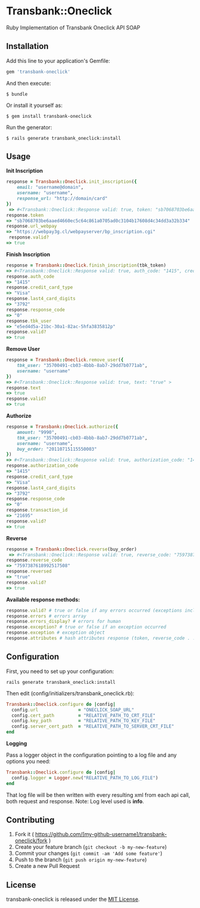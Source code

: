 # Transbank::Oneclick

Ruby Implementation of Transbank Oneclick API SOAP

## Installation

Add this line to your application's Gemfile:

```ruby
gem 'transbank-oneclick'
```

And then execute:

    $ bundle

Or install it yourself as:

    $ gem install transbank-oneclick

Run the generator:

    $ rails generate transbank_oneclick:install

## Usage

**Init Inscription**

```ruby
response = Transbank::Oneclick.init_inscription({
	email: "username@domain",
	username: "username",
	response_url: "http://domain/card"
})
 => #<Transbank::Oneclick::Response valid: true, token: "sb7068703be6aaed4660ec5c64c861a0705ad0c3104b17608d4c34dd3a32b334", url_webpay: "https://webpay3g.cl/webpayserver/bp_inscription.cgi" >
response.token
=> "sb7068703be6aaed4660ec5c64c861a0705ad0c3104b17608d4c34dd3a32b334"
response.url_webpay
=> "https://webpay3g.cl/webpayserver/bp_inscription.cgi"
 response.valid?
=> true
```

**Finish Inscription**

```ruby
response = Transbank::Oneclick.finish_inscription(tbk_token)
=> #<Transbank::Oneclick::Response valid: true, auth_code: "1415", credit_card_type: "Visa", last4_card_digits: "3792", response_code: "0", tbk_user: "e5ed4d5a-21bc-30a1-82ac-5hfa3835812p" >
response.auth_code
=> "1415"
response.credit_card_type
=> "Visa"
response.last4_card_digits
=> "3792"
response.response_code
=> "0"
response.tbk_user
=> "e5ed4d5a-21bc-30a1-82ac-5hfa3835812p"
response.valid?
=> true
```

**Remove User**

```ruby
response = Transbank::Oneclick.remove_user({
	tbk_user: "35700491-cb03-4bbb-8ab7-29dd7b0771ab",
	username: "username"
})
=> #<Transbank::Oneclick::Response valid: true, text: "true" >
response.text
=> true
response.valid?
=> true
```

**Authorize**

```ruby
response = Transbank::Oneclick.authorize({
	amount: "9990",
	tbk_user: "35700491-cb03-4bbb-8ab7-29dd7b0771ab",
	username: "username",
	buy_order: "20110715115550003"
})
=> #<Transbank::Oneclick::Response valid: true, authorization_code: "1415", credit_card_type: "Visa", last4_card_digits: "3792", response_code: "0", transaction_id: "21695" >
response.authorization_code
=> "1415"
response.credit_card_type
=> "Visa"
response.last4_card_digits
=> "3792"
response.response_code
=> "0"
response.transaction_id
=> "21695"
response.valid?
=> true
```

**Reverse**

```ruby
response = Transbank::Oneclick.reverse(buy_order)
 => #<Transbank::Oneclick::Response valid: true, reverse_code: "7597387618992517508", reversed: "true" >
response.reverse_code
=> "7597387618992517508"
response.reversed
=> "true"
response.valid?
=> true
```

**Available response methods:**


```ruby
response.valid? # true or false if any errors occurred (exceptions included)
response.errors # errors array
response.errors_display? # errors for human
response.exception? # true or false if an exception occurred
response.exception # exception object
response.attributes # hash attributes response (token, reverse_code . . .)
```

## Configuration

First, you need to set up your configuration:

`rails generate transbank_oneclick:install`

Then edit (config/initializers/transbank_oneclick.rb):

```ruby
Transbank::Oneclick.configure do |config|
  config.url               = "ONECLICK_SOAP_URL"
  config.cert_path         = "RELATIVE_PATH_TO_CRT_FILE"
  config.key_path          = "RELATIVE_PATH_TO_KEY_FILE"
  config.server_cert_path  = "RELATIVE_PATH_TO_SERVER_CRT_FILE"
end
```

**Logging**

Pass a logger object in the configuration pointing to a log file and any options you need:

```ruby
Transbank::Oneclick.configure do |config|
  config.logger = Logger.new("RELATIVE_PATH_TO_LOG_FILE")
end
```

That log file will be then written with every resulting xml from each api call, both request and response.
Note: Log level used is **info**.

## Contributing

1. Fork it ( https://github.com/[my-github-username]/transbank-oneclick/fork )
2. Create your feature branch (`git checkout -b my-new-feature`)
3. Commit your changes (`git commit -am 'Add some feature'`)
4. Push to the branch (`git push origin my-new-feature`)
5. Create a new Pull Request

## License

transbank-oneclick is released under the [MIT License](http://www.opensource.org/licenses/MIT).
